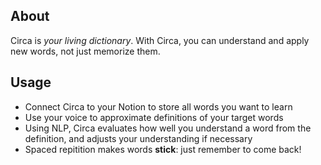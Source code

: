 ## About

Circa is *your living dictionary*. With Circa, you can understand and apply new
words, not just memorize them. 

## Usage
* Connect Circa to your Notion to store all words you want to learn
* Use your voice to approximate definitions of your target words
* Using NLP, Circa evaluates how well you understand a word from the definition,
  and adjusts your understanding if necessary
* Spaced repitition makes words **stick**: just remember to come back!
